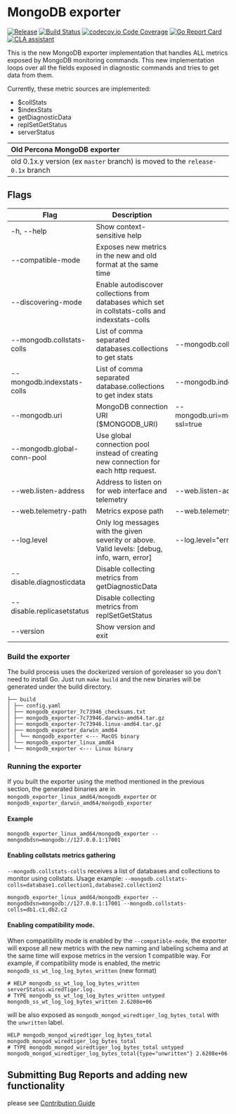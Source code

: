 # MongoDB exporter
[![Release](https://img.shields.io/github/release/percona/mongodb_exporter.svg?style=flat)](https://github.com/percona/mongodb_exporter/releases/latest)
[![Build Status](https://github.com/percona/mongodb_exporter/actions/workflows/go.yml/badge.svg?branch=main)](https://github.com/percona/mongodb_exporter/actions/workflows/go.yml?query=branch%3Amain)
[![codecov.io Code Coverage](https://img.shields.io/codecov/c/github/percona/mongodb_exporter.svg?maxAge=2592000)](https://codecov.io/github/percona/mongodb_exporter?branch=master)
[![Go Report Card](https://goreportcard.com/badge/github.com/percona/mongodb_exporter)](https://goreportcard.com/report/github.com/percona/mongodb_exporter)
[![CLA assistant](https://cla-assistant.percona.com/readme/badge/percona/mongodb_exporter)](https://cla-assistant.percona.com/percona/mongodb_exporter)

This is the new MongoDB exporter implementation that handles ALL metrics exposed by MongoDB monitoring commands.
This new implementation loops over all the fields exposed in diagnostic commands and tries to get data from them.

Currently, these metric sources are implemented:
- $collStats
- $indexStats
- getDiagnosticData
- replSetGetStatus
- serverStatus

| Old Percona MongoDB exporter                                                  |
|:------------------------------------------------------------------------------|
| old 0.1x.y version (ex `master` branch) is moved to the `release-0.1x` branch |


## Flags
|Flag|Description|Example|
|-----|-----|-----|
|-h, \-\-help|Show context-sensitive help||
|\-\-compatible-mode|Exposes new metrics in the new and old format at the same time||
|\-\-discovering-mode|Enable autodiscover collections from databases which set in collstats-colls and indexstats-colls||
|\-\-mongodb.collstats-colls|List of comma separated databases.collections to get stats|\-\-mongodb.collstats-colls=testdb.testcol1,testdb.testcol2|
|\-\-mongodb.indexstats-colls|List of comma separated database.collections to get index stats|\-\-mongodb.indexstats-colls=db1.col1,db1.col2|
|\-\-mongodb.uri|MongoDB connection URI ($MONGODB_URI)|\-\-mongodb.uri=mongodb://user:pass@127.0.0.1:27017/admin?ssl=true|
|\-\-mongodb.global-conn-pool|Use global connection pool instead of creating new connection for each http request.||
|\-\-web.listen-address|Address to listen on for web interface and telemetry|\-\-web.listen-address=":9216"|
|\-\-web.telemetry-path|Metrics expose path|\-\-web.telemetry-path="/metrics"|
|\-\-log.level|Only log messages with the given severity or above. Valid levels: [debug, info, warn, error]|\-\-log.level="error"|
|\-\-disable.diagnosticdata|Disable collecting metrics from getDiagnosticData||
|\-\-disable.replicasetstatus|Disable collecting metrics from replSetGetStatus||
|--version|Show version and exit|

 ### Build the exporter
The build process uses the dockerized version of goreleaser so you don't need to install Go.
Just run `make build` and the new binaries will be generated under the build directory.
```
├── build
│ ├── config.yaml
│ ├── mongodb_exporter_7c73946_checksums.txt
│ ├── mongodb_exporter-7c73946.darwin-amd64.tar.gz
│ ├── mongodb_exporter-7c73946.linux-amd64.tar.gz
│ ├── mongodb_exporter_darwin_amd64
│ │ └── mongodb_exporter <--- MacOS binary
│ └── mongodb_exporter_linux_amd64
│ └── mongodb_exporter <--- Linux binary
```
### Running the exporter
If you built the exporter using the method mentioned in the previous section, the generated binaries are in `mongodb_exporter_linux_amd64/mongodb_exporter` or `mongodb_exporter_darwin_amd64/mongodb_exporter`

#### Example
```
mongodb_exporter_linux_amd64/mongodb_exporter --mongodbdsn=mongodb://127.0.0.1:17001
```
#### Enabling collstats metrics gathering
`--mongodb.collstats-colls` receives a list of databases and collections to monitor using collstats.
Usage example: `--mongodb.collstats-colls=database1.collection1,database2.collection2`
```
mongodb_exporter_linux_amd64/mongodb_exporter --mongodbdsn=mongodb://127.0.0.1:17001 --mongodb.collstats-colls=db1.c1,db2.c2
```
#### Enabling compatibility mode.
When compatibility mode is enabled by the `--compatible-mode`, the exporter will expose all new metrics with the new naming and labeling schema and at the same time will expose metrics in the version 1 compatible way.
For example, if compatibility mode is enabled, the metric `mongodb_ss_wt_log_log_bytes_written` (new format)
```
# HELP mongodb_ss_wt_log_log_bytes_written serverStatus.wiredTiger.log.
# TYPE mongodb_ss_wt_log_log_bytes_written untyped
mongodb_ss_wt_log_log_bytes_written 2.6208e+06
```
will be also exposed as `mongodb_mongod_wiredtiger_log_bytes_total`  with the `unwritten` label.
```
HELP mongodb_mongod_wiredtiger_log_bytes_total mongodb_mongod_wiredtiger_log_bytes_total
# TYPE mongodb_mongod_wiredtiger_log_bytes_total untyped
mongodb_mongod_wiredtiger_log_bytes_total{type="unwritten"} 2.6208e+06
```

## Submitting Bug Reports and adding new functionality

please see [Contribution Guide](CONTRIBUTING.md)
